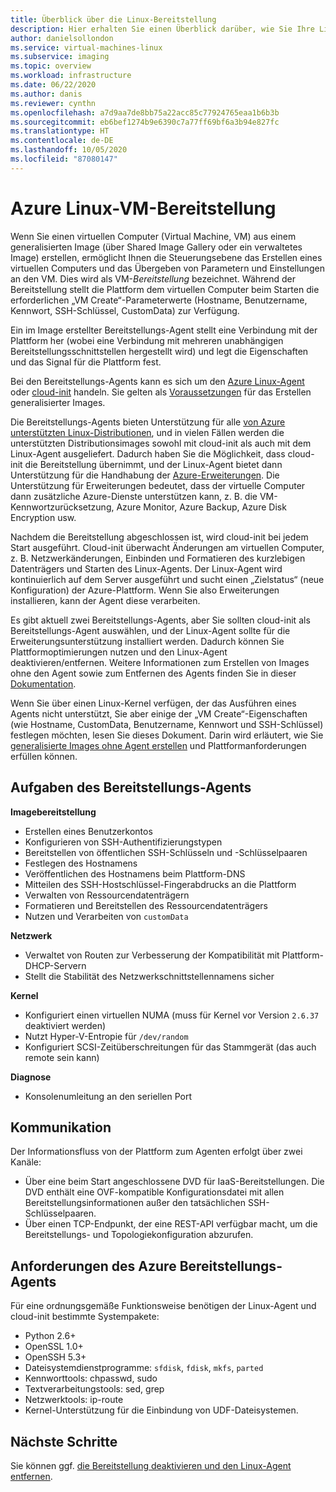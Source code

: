 ```yaml
---
title: Überblick über die Linux-Bereitstellung
description: Hier erhalten Sie einen Überblick darüber, wie Sie Ihre Linux-VM-Images zur Verwendung in Azure bereitstellen oder neue Images erstellen.
author: danielsollondon
ms.service: virtual-machines-linux
ms.subservice: imaging
ms.topic: overview
ms.workload: infrastructure
ms.date: 06/22/2020
ms.author: danis
ms.reviewer: cynthn
ms.openlocfilehash: a7d9aa7de8bb75a22acc85c77924765eaa1b6b3b
ms.sourcegitcommit: eb6bef1274b9e6390c7a77ff69bf6a3b94e827fc
ms.translationtype: HT
ms.contentlocale: de-DE
ms.lasthandoff: 10/05/2020
ms.locfileid: "87080147"
---
```

# <a name="azure-linux-vm-provisioning"></a>Azure Linux-VM-Bereitstellung
Wenn Sie einen virtuellen Computer (Virtual Machine, VM) aus einem generalisierten Image (über Shared Image Gallery oder ein verwaltetes Image) erstellen, ermöglicht Ihnen die Steuerungsebene das Erstellen eines virtuellen Computers und das Übergeben von Parametern und Einstellungen an den VM. Dies wird als VM-*Bereitstellung* bezeichnet. Während der Bereitstellung stellt die Plattform dem virtuellen Computer beim Starten die erforderlichen „VM Create“-Parameterwerte (Hostname, Benutzername, Kennwort, SSH-Schlüssel, CustomData) zur Verfügung. 

Ein im Image erstellter Bereitstellungs-Agent stellt eine Verbindung mit der Plattform her (wobei eine Verbindung mit mehreren unabhängigen Bereitstellungsschnittstellen hergestellt wird) und legt die Eigenschaften und das Signal für die Plattform fest. 

Bei den Bereitstellungs-Agents kann es sich um den [Azure Linux-Agent](../extensions/agent-linux.md) oder [cloud-init](./using-cloud-init.md) handeln. Sie gelten als [Voraussetzungen](create-upload-generic.md) für das Erstellen generalisierter Images.

Die Bereitstellungs-Agents bieten Unterstützung für alle [von Azure unterstützten Linux-Distributionen](./endorsed-distros.md), und in vielen Fällen werden die unterstützten Distributionsimages sowohl mit cloud-init als auch mit dem Linux-Agent ausgeliefert. Dadurch haben Sie die Möglichkeit, dass cloud-init die Bereitstellung übernimmt, und der Linux-Agent bietet dann Unterstützung für die Handhabung der [Azure-Erweiterungen](../extensions/features-windows.md). Die Unterstützung für Erweiterungen bedeutet, dass der virtuelle Computer dann zusätzliche Azure-Dienste unterstützen kann, z. B. die VM-Kennwortzurücksetzung, Azure Monitor, Azure Backup, Azure Disk Encryption usw.

Nachdem die Bereitstellung abgeschlossen ist, wird cloud-init bei jedem Start ausgeführt. Cloud-init überwacht Änderungen am virtuellen Computer, z. B. Netzwerkänderungen, Einbinden und Formatieren des kurzlebigen Datenträgers und Starten des Linux-Agents. Der Linux-Agent wird kontinuierlich auf dem Server ausgeführt und sucht einen „Zielstatus“ (neue Konfiguration) der Azure-Plattform. Wenn Sie also Erweiterungen installieren, kann der Agent diese verarbeiten.

Es gibt aktuell zwei Bereitstellungs-Agents, aber Sie sollten cloud-init als Bereitstellungs-Agent auswählen, und der Linux-Agent sollte für die Erweiterungsunterstützung installiert werden. Dadurch können Sie Plattformoptimierungen nutzen und den Linux-Agent deaktivieren/entfernen. Weitere Informationen zum Erstellen von Images ohne den Agent sowie zum Entfernen des Agents finden Sie in dieser [Dokumentation](disable-provisioning.md).

Wenn Sie über einen Linux-Kernel verfügen, der das Ausführen eines Agents nicht unterstützt, Sie aber einige der „VM Create“-Eigenschaften (wie Hostname, CustomData, Benutzername, Kennwort und SSH-Schlüssel) festlegen möchten, lesen Sie dieses Dokument. Darin wird erläutert, wie Sie [generalisierte Images ohne Agent erstellen](no-agent.md) und Plattformanforderungen erfüllen können.


## <a name="provisioning-agent-responsibilities"></a>Aufgaben des Bereitstellungs-Agents

**Imagebereitstellung**
  
- Erstellen eines Benutzerkontos
- Konfigurieren von SSH-Authentifizierungstypen
- Bereitstellen von öffentlichen SSH-Schlüsseln und -Schlüsselpaaren
- Festlegen des Hostnamens
- Veröffentlichen des Hostnamens beim Plattform-DNS
- Mitteilen des SSH-Hostschlüssel-Fingerabdrucks an die Plattform
- Verwalten von Ressourcendatenträgern
- Formatieren und Bereitstellen des Ressourcendatenträgers
- Nutzen und Verarbeiten von `customData`
 
**Netzwerk**
  
- Verwaltet von Routen zur Verbesserung der Kompatibilität mit Plattform-DHCP-Servern
- Stellt die Stabilität des Netzwerkschnittstellennamens sicher

**Kernel**
  
- Konfiguriert einen virtuellen NUMA (muss für Kernel vor Version `2.6.37` deaktiviert werden)
- Nutzt Hyper-V-Entropie für `/dev/random`
- Konfiguriert SCSI-Zeitüberschreitungen für das Stammgerät (das auch remote sein kann)

**Diagnose**
  
- Konsolenumleitung an den seriellen Port

## <a name="communication"></a>Kommunikation
Der Informationsfluss von der Plattform zum Agenten erfolgt über zwei Kanäle:

- Über eine beim Start angeschlossene DVD für IaaS-Bereitstellungen. Die DVD enthält eine OVF-kompatible Konfigurationsdatei mit allen Bereitstellungsinformationen außer den tatsächlichen SSH-Schlüsselpaaren.
- Über einen TCP-Endpunkt, der eine REST-API verfügbar macht, um die Bereitstellungs- und Topologiekonfiguration abzurufen.


## <a name="azure-provisioning-agent-requirements"></a>Anforderungen des Azure Bereitstellungs-Agents
Für eine ordnungsgemäße Funktionsweise benötigen der Linux-Agent und cloud-init bestimmte Systempakete:
- Python 2.6+
- OpenSSL 1.0+
- OpenSSH 5.3+
- Dateisystemdienstprogramme: `sfdisk`, `fdisk`, `mkfs`, `parted`
- Kennworttools: chpasswd, sudo
- Textverarbeitungstools: sed, grep
- Netzwerktools: ip-route
- Kernel-Unterstützung für die Einbindung von UDF-Dateisystemen.

## <a name="next-steps"></a>Nächste Schritte

Sie können ggf. [die Bereitstellung deaktivieren und den Linux-Agent entfernen](disable-provisioning.md).

